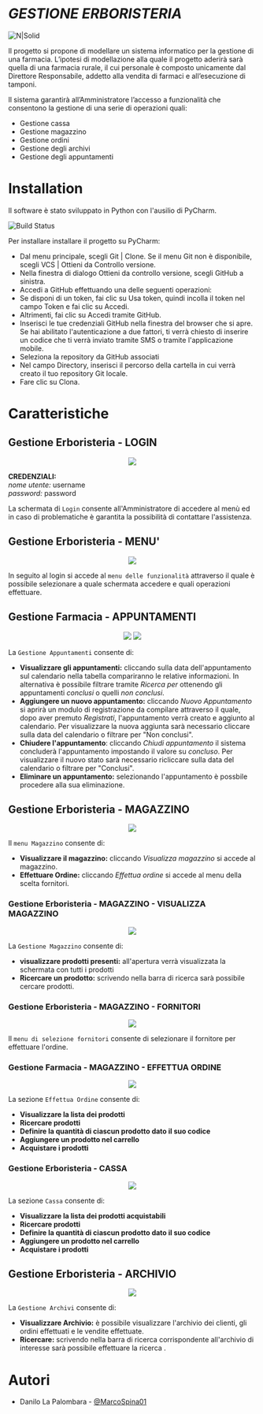 # *GESTIONE ERBORISTERIA*


![N|Solid](immagini_readme/logo2.png)


Il progetto si propone di modellare un sistema informatico per la gestione di una farmacia.
L’ipotesi di modellazione alla quale il progetto aderirà sarà quella di una farmacia rurale, il cui personale è composto unicamente dal Direttore Responsabile, addetto alla vendita di farmaci e all’esecuzione di tamponi. 

Il sistema garantirà all’Amministratore l’accesso a funzionalità che consentono la gestione di una serie di operazioni quali:
- Gestione cassa
- Gestione magazzino
- Gestione ordini
- Gestione degli archivi
- Gestione degli appuntamenti

# Installation

Il software è stato sviluppato in Python con l'ausilio di PyCharm. 

![Build Status](https://i.stack.imgur.com/wJqaA.png)


Per installare installare il progetto su PyCharm:
- Dal menu principale, scegli Git | Clone. Se il menu Git non è disponibile, scegli VCS | Ottieni da Controllo versione.
- Nella finestra di dialogo Ottieni da controllo versione, scegli GitHub a sinistra.
- Accedi a GitHub effettuando una delle seguenti operazioni:
- Se disponi di un token, fai clic su Usa token, quindi incolla il token nel campo Token e fai clic su Accedi.
- Altrimenti, fai clic su Accedi tramite GitHub.
- Inserisci le tue credenziali GitHub nella finestra del browser che si apre. Se hai abilitato l'autenticazione a due fattori, ti verrà chiesto di inserire un codice che ti verrà inviato tramite SMS o tramite l'applicazione mobile.
- Seleziona la repository da GitHub associati 
- Nel campo Directory, inserisci il percorso della cartella in cui verrà creato il tuo repository Git locale.
- Fare clic su Clona.


# Caratteristiche
## Gestione Erboristeria -  LOGIN
<p align="center">
  <img  src="immagini_readme/loginRM.png">
</p>

**CREDENZIALI:** <br>
*nome utente:* username <br>
*password:* password

La schermata di `Login` consente all'Amministratore di accedere al menù ed in caso di problematiche è garantita la possibilità di contattare l'assistenza.
## Gestione Erboristeria - MENU'
<p align="center">
  <img  src="immagini_readme/homeRM.png">
</p>

In seguito al login si accede al `menu delle funzionalità` attraverso il quale è possibile selezionare a quale schermata accedere e quali operazioni effettuare. 
## Gestione Farmacia - APPUNTAMENTI
<p align="center">
  <img  src="immagini_readme/appRM.png">
  <img  src="immagini_readme/registrazioneRM.png">
</p>

La `Gestione Appuntamenti` consente di:
- **Visualizzare gli appuntamenti:** cliccando sulla data dell'appuntamento sul calendario nella tabella compariranno le relative informazioni. In alternativa è possibile filtrare tramite *Ricerca per* ottenendo gli appuntamenti *conclusi* o quelli *non conclusi*.
- **Aggiungere un nuovo appuntamento:** cliccando *Nuovo Appuntamento* si aprirà un modulo di registrazione da compilare attraverso il quale, dopo aver premuto *Registrati*, l'appuntamento verrà creato e aggiunto al calendario. Per visualizzare la nuova aggiunta sarà necessario cliccare sulla data del calendario o filtrare per "Non conclusi".
- **Chiudere l'appuntamento**: cliccando *Chiudi appuntamento* il sistema concluderà l'appuntamento impostando il valore su *concluso*. Per visualizzare il nuovo stato sarà necessario ricliccare sulla data del calendario o filtrare per "Conclusi".
- **Eliminare un appuntamento:** selezionando l'appuntamento è possbile procedere alla sua eliminazione.

## Gestione Erboristeria - MAGAZZINO
<p align="center">
  <img  src="immagini_readme/magazzinoRM.png">
 </p>

Il `menu Magazzino` consente di:
- **Visualizzare il magazzino:** cliccando *Visualizza magazzino* si accede al magazzino.
- **Effettuare Ordine:** cliccando *Effettua ordine* si accede al menu della scelta fornitori.

### Gestione Erboristeria - MAGAZZINO - VISUALIZZA MAGAZZINO
<p align="center">
  <img  src="https://github.com/MarcoSpina01/Farmacia/blob/main/immagini_readme/immagini_readme/visualmagazzino.png">
 </p>


La `Gestione Magazzino` consente di:
- **visualizzare prodotti presenti:** all'apertura verrà visualizzata la schermata con tutti i prodotti
- **Ricercare un prodotto:** scrivendo nella barra di ricerca sarà possibile cercare prodotti.

### Gestione Erboristeria - MAGAZZINO - FORNITORI 
<p align="center">
  <img  src="https://github.com/MarcoSpina01/Farmacia/blob/main/immagini_readme/immagini_readme/fornitori.png">
 </p>


Il `menu di selezione fornitori` consente di selezionare il fornitore per effettuare l'ordine.

### Gestione Farmacia - MAGAZZINO - EFFETTUA ORDINE
<p align="center">
  <img  src="https://github.com/MarcoSpina01/Farmacia/blob/main/immagini_readme/immagini_readme/pfizer.png">
 </p>


La sezione `Effettua Ordine` consente di:
- **Visualizzare la lista dei prodotti**
- **Ricercare prodotti**
- **Definire la quantità di ciascun prodotto dato il suo codice**
- **Aggiungere un prodotto nel carrello**
- **Acquistare i prodotti** 

### Gestione Erboristeria - CASSA 
<p align="center">
  <img  src="https://github.com/MarcoSpina01/Farmacia/blob/main/immagini_readme/immagini_readme/cassa.png">
 </p>


La sezione `Cassa` consente di:
- **Visualizzare la lista dei prodotti acquistabili**
- **Ricercare prodotti**
- **Definire la quantità di ciascun prodotto dato il suo codice**
- **Aggiungere un prodotto nel carrello**
- **Acquistare i prodotti** 

## Gestione Erboristeria - ARCHIVIO
<p align="center">
  <img  src="https://github.com/MarcoSpina01/Farmacia/blob/main/immagini_readme/immagini_readme/archivi.png">
 </p>


La `Gestione Archivi` consente di:
- **Visualizzare Archivio:** è possibile visualizzare l'archivio dei clienti, gli ordini effettuati e le vendite effettuate.
- **Ricercare:** scrivendo nella barra di ricerca corrispondente all'archivio di interesse sarà possibile effettuare la ricerca .

# Autori

- Danilo La Palombara - [@MarcoSpina01](https://github.com/MarcoSpina01)
